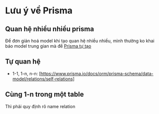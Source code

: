 # Lưu ý về Prisma

## Quan hệ nhiều nhiều prisma

Để đơn giản hoá model khi tạo quan hệ nhiều nhiều, mình thường ko khai báo model trung gian
mà để [Prisma tự tạo](https://www.prisma.io/docs/orm/prisma-schema/data-model/relations/many-to-many-relations)


## Tự quan hệ

- 1-1, 1-n, n-n: [https://www.prisma.io/docs/orm/prisma-schema/data-model/relations/self-relations]

## Cùng 1-n trong một table

Thì phải quy định rõ name relation